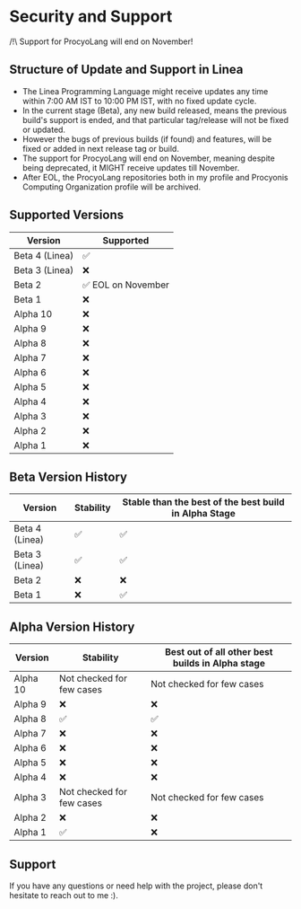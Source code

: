 # Security and Support

/!\ Support for ProcyoLang will end on November!

## Structure of Update and Support in Linea

* The Linea Programming Language might receive updates any time within 7:00 AM IST to 10:00 PM IST, with no fixed update cycle.
* In the current stage (Beta), any new build released, means the previous build's support is ended, and that particular tag/release will not be fixed or updated.
* However the bugs of previous builds (if found) and features, will be fixed or added in next release tag or build.
* The support for ProcyoLang will end on November, meaning despite being deprecated, it MIGHT receive updates till November.
* After EOL, the ProcyoLang repositories both in my profile and Procyonis Computing Organization profile will be archived.

## Supported Versions

| Version       | Supported                          |
| ------------- | ---------------------------------- |
| Beta 4 (Linea)| :white_check_mark:                 |
| Beta 3 (Linea)| :x:                                |
| Beta 2        | :white_check_mark: EOL on November |
| Beta 1        | :x:                                |
| Alpha 10      | :x:                                |
| Alpha 9       | :x:                                |
| Alpha 8       | :x:                                |
| Alpha 7       | :x:                                |
| Alpha 6       | :x:                                |
| Alpha 5       | :x:                                |
| Alpha 4       | :x:                                |
| Alpha 3       | :x:                                |
| Alpha 2       | :x:                                |
| Alpha 1       | :x:                                |

## Beta Version History

| Version       | Stability                         | Stable than the best of the best build in Alpha Stage |
| ------------- | --------------------------------- | ----------------------------------------------------- |
| Beta 4 (Linea)| :white_check_mark:                | :white_check_mark:                                    |
| Beta 3 (Linea)| :white_check_mark:                | :white_check_mark:                                    |
| Beta 2        | :x:                               | :x:                                                   |
| Beta 1        | :x:                               | :white_check_mark:                                    |

## Alpha Version History

| Version       | Stability                         | Best out of all other best builds in Alpha stage |
| ------------- | --------------------------------- | ------------------------------------------------ |
| Alpha 10      | Not checked for few cases         | Not checked for few cases                        |
| Alpha 9       | :x:                               | :x:                                              |
| Alpha 8       | :white_check_mark:                | :white_check_mark:                               |
| Alpha 7       | :x:                               | :x:                                              |
| Alpha 6       | :x:                               | :x:                                              |
| Alpha 5       | :x:                               | :x:                                              |
| Alpha 4       | :x:                               | :x:                                              |
| Alpha 3       | Not checked for few cases         | Not checked for few cases                        |
| Alpha 2       | :x:                               | :x:                                              |
| Alpha 1       | :white_check_mark:                | :x:                                              |

## Support

If you have any questions or need help with the project, please don't hesitate to reach out to me :).
